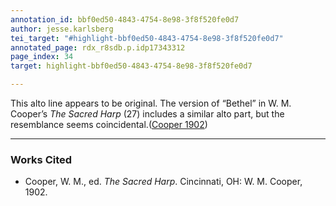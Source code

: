```yaml
---
annotation_id: bbf0ed50-4843-4754-8e98-3f8f520fe0d7
author: jesse.karlsberg
tei_target: "#highlight-bbf0ed50-4843-4754-8e98-3f8f520fe0d7"
annotated_page: rdx_r8sdb.p.idp17343312
page_index: 34
target: highlight-bbf0ed50-4843-4754-8e98-3f8f520fe0d7

---
```

This alto line appears to be original. The version of “Bethel” in W. M. Cooper’s *The Sacred Harp* (27) includes a similar alto part, but the resemblance seems coincidental.([Cooper 1902](#zotero-4FN6WSV9))

---

### Works Cited

* <a name="zotero-4FN6WSV9" id="zotero-4FN6WSV9"></a>Cooper, W. M., ed. <i>The Sacred Harp</i>. Cincinnati, OH: W. M. Cooper, 1902.